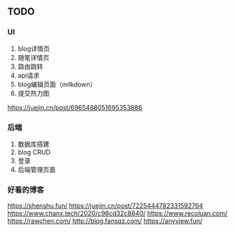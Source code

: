 ## TODO

### UI
1. blog详情页
2. 随笔详情页
3. 路由跳转
4. api请求
5. blog编辑页面（milkdown）
6. 提交热力图

https://juejin.cn/post/6965488051695353886

### 后端
1. 数据库搭建
2. blog CRUD
3. 登录
4. 后端管理页面

### 好看的博客

https://shenshu.fun/
https://juejin.cn/post/7225444782331592764
https://www.chanx.tech/2020/c98cd32c8840/
https://www.recoluan.com/
https://rawchen.com/
http://blog.fansqz.com/
https://anyview.fun/